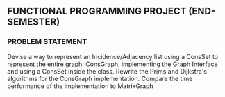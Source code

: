 ## FUNCTIONAL PROGRAMMING PROJECT (END-SEMESTER)

### PROBLEM STATEMENT

Devise a way to represent an Incidence/Adjacency list using a ConsSet to represent the entire graph; ConsGraph, implementing the Graph Interface
and using a ConsSet inside the class. Rewrite the Prims and Dijkstra's algorithms for the ConsGraph implementation. Compare the time performance
of the implementation to MatrixGraph
